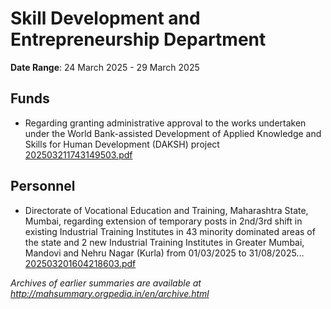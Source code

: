 # Skill Development and Entrepreneurship Department

**Date Range**: 24 March 2025 - 29 March 2025


## Funds
- Regarding granting administrative approval to the works undertaken under the World Bank-assisted Development of Applied Knowledge and Skills for Human Development (DAKSH) project\
  [202503211743149503.pdf](https://gr.maharashtra.gov.in/Site/Upload/Government%20Resolutions/English/202503211743149503.pdf)

## Personnel
- Directorate of Vocational Education and Training, Maharashtra State, Mumbai, regarding extension of temporary posts in 2nd/3rd shift in existing Industrial Training Institutes in 43 minority dominated areas of the state and 2 new Industrial Training Institutes in Greater Mumbai, Mandovi and Nehru Nagar (Kurla) from 01/03/2025 to 31/08/2025...\
  [202503201604218603.pdf](https://gr.maharashtra.gov.in/Site/Upload/Government%20Resolutions/English/202503201604218603.pdf)


*Archives of earlier summaries are available at http://mahsummary.orgpedia.in/en/archive.html*